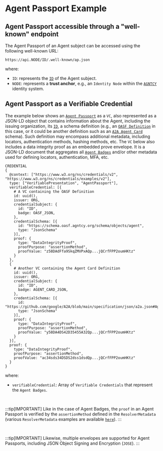 # Agent Passport Example

## Agent Passport accessible through a "well-known" endpoint

The Agent Passport of an Agent subject can be accessed using the following well-known URL:

```
https://api.NODE/ID/.well-known/ap.json
```

where:

- `ID`: represents the [`ID`](/docs/id/intro) of the Agent subject.
- `NODE`: represents a **trust anchor**, e.g., an `Identity Node` within the [`AGNTCY`](https://agntcy.org/) identity system.

## Agent Passport as a Verifiable Credential

The example below shows an [`Agent Passport`](./intro.md) as a `VC`, also represented as a JSON-LD object that contains information about the Agent, including the issuing organization, its [`ID`](/docs/id/intro), a schema definition (e.g., an [`OASF Definition`](https://schema.oasf.agntcy.org/objects/agent) in this case, or it could be another definition such as an [`A2A Agent Card`](https://github.com/google/A2A/blob/main/specification/json/a2a.json#AgentCard) schema). Such definition may encompass additional metadata, including locators, authentication methods, hashing methods, etc. The `VC` below also includes a data integrity proof as an embedded prove envelope. It is a JSON-LD document that aggregates all [`Agent Badges`](/docs/vc/agent-badge) and/or other metadata used for defining locators, authentication, MFA, etc. <br />

```
CREDENTIAL
{
  @context: ["https://www.w3.org/ns/credentials/v2", "https://www.w3.org/ns/credentials/examples/v2"],
  type: ["VerifiablePresentation", "AgentPassport"],
  verifiableCredential: [{
    # A VC containing the OASF Definition
    id: uuid(),
    issuer: ORG,
    credentialSubject: {
      id: "ID",
      badge: OASF_JSON,
    },
    credentialSchema: [{
      id: "https://schema.oasf.agntcy.org/schema/objects/agent",
      type: "JsonSchema"
    }],
    proof: {
      type: "DataIntegrityProof",
      proofPurpose: "assertionMethod",
      proofValue: "z58DAdFfa9SkqZMVPxAQp...jQCrfFPP2oumHKtz"
    }
  },
  {
    # Another VC containing the Agent Card Definition
    id: uuid(),
    issuer: ORG,
    credentialSubject: {
      id: "ID",
      badge: AGENT_CARD_JSON,
    },
    credentialSchema: [{
      id: "https://github.com/google/A2A/blob/main/specification/json/a2a.json#AgentCard",
      type: "JsonSchema"
    }],
    proof: {
      type: "DataIntegrityProof",
      proofPurpose: "assertionMethod",
      proofValue: "y58DA4DS42D35455A32Qp...jQCrfFPP2oumHKtz"
    }
  }],
  proof: {
    type: "DataIntegrityProof",
    proofPurpose: "assertionMethod",
    proofValue: "ac34sds34DSDS2dss1dsdQp...jQCrfFPP2oumHKtz"
  }
}

```

<!---

```
PRESENTATION
{
  @context: ["https://www.w3.org/ns/credentials/v2", "https://www.w3.org/ns/credentials/examples/v2"],
  type: ["VerifiablePresentation", "AgentPassport"],
  verifiableCredential: [{
    # A VC containing the OASF Definition
    id: uuid(),
    issuer: ORG,
    credentialSubject: {
      id: "ID",
      badge: OASF_JSON,
    },
    credentialSchema: [{
      id: "https://schema.oasf.agntcy.org/schema/objects/agent",
      type: "JsonSchema"
    }],
    proof: {
      type: "DataIntegrityProof",
      proofPurpose: "assertionMethod",
      proofValue: "z58DAdFfa9SkqZMVPxAQp...jQCrfFPP2oumHKtz"
    }
  },
  {
    # Another VC containing the Agent Card Definition
    id: uuid(),
    issuer: ORG,
    credentialSubject: {
      id: "ID",
      badge: AGENT_CARD_JSON,
    },
    credentialSchema: [{
      id: "https://github.com/google/A2A/blob/main/specification/json/a2a.json#AgentCard",
      type: "JsonSchema"
    }],
    proof: {
      type: "DataIntegrityProof",
      proofPurpose: "assertionMethod",
      proofValue: "y58DA4DS42D35455A32Qp...jQCrfFPP2oumHKtz"
    }
  }],
  proof: {
    type: "DataIntegrityProof",
    proofPurpose: "assertionMethod",
    proofValue: "ac34sds34DSDS2dss1dsdQp...jQCrfFPP2oumHKtz"
  }
}

```

-->

where:

- `verifiableCredential`: Array of `Verifiable Credentials` that represent the `Agent Badges`.

<br />

:::tip[IMPORTANT]
Like in the case of Agent Badges, the `proof` in an Agent Passport is verified by the `assertionMethod` defined in the `ResolverMetadata` (various `ResolverMetadata` examples are available [`here`](../id/did.md)).
:::

<br />

:::tip[IMPORTANT]
Likewise, multiple envelopes are supported for Agent Passports, including JSON Object Signing and Encryption (`JOSE`).
:::
